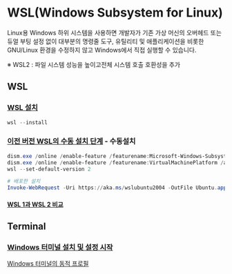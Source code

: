 # WSL(Windows Subsystem for Linux)  
Linux용 Windows 하위 시스템을 사용하면 개발자가 기존 가상 머신의 오버헤드 또는 듀얼 부팅 설정 없이 대부분의 명령줄 도구, 유틸리티 및 애플리케이션을 비롯한 GNU/Linux 환경을 수정하지 않고 Windows에서 직접 실행할 수 있습니다.  

※ WSL2 : 파일 시스템 성능을 높이고전체 시스템 호출 호환성을 추가

## WSL
### [WSL 설치](https://docs.microsoft.com/ko-kr/windows/wsl/install)  
```powershell
wsl --install
```

### [이전 버전 WSL의 수동 설치 단계](https://docs.microsoft.com/ko-kr/windows/wsl/install-manual) - 수동설치  
```powershell
dism.exe /online /enable-feature /featurename:Microsoft-Windows-Subsystem-Linux /all /norestart
dism.exe /online /enable-feature /featurename:VirtualMachinePlatform /all /norestart  
wsl --set-default-version 2

# 배포한 설치
Invoke-WebRequest -Uri https://aka.ms/wslubuntu2004 -OutFile Ubuntu.appx -UseBasicParsing
```

#### [WSL 1과 WSL 2 비교](https://docs.microsoft.com/ko-kr/windows/wsl/compare-versions)  

## Terminal
### [Windows 터미널 설치 및 설정 시작](https://docs.microsoft.com/ko-KR/windows/terminal/install)  
[Windows 터미널의 동적 프로필](https://docs.microsoft.com/ko-KR/windows/terminal/dynamic-profiles)  


